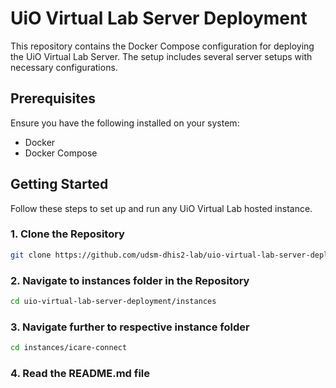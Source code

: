# UiO Virtual Lab Server Deployment

This repository contains the Docker Compose configuration for deploying the UiO Virtual Lab Server. The setup includes several server setups with necessary configurations.

## Prerequisites

Ensure you have the following installed on your system:

- Docker
- Docker Compose

## Getting Started

Follow these steps to set up and run any UiO Virtual Lab hosted instance.

### 1. Clone the Repository

```sh
git clone https://github.com/udsm-dhis2-lab/uio-virtual-lab-server-deployment.git
```

### 2. Navigate to instances folder in the Repository

```sh
cd uio-virtual-lab-server-deployment/instances
```

### 3. Navigate further to respective instance folder

```sh
cd instances/icare-connect
```

### 4. Read the README.md file

